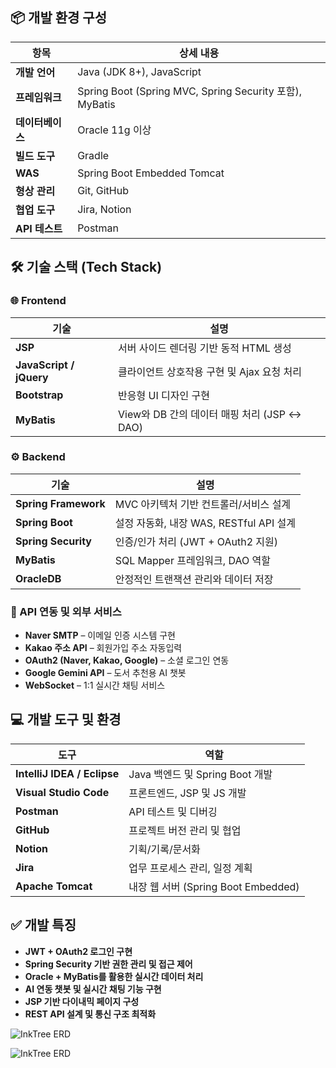 ## 📦 개발 환경 구성

| 항목 | 상세 내용 |
|------|-----------|
| **개발 언어** | Java (JDK 8+), JavaScript |
| **프레임워크** | Spring Boot (Spring MVC, Spring Security 포함), MyBatis |
| **데이터베이스** | Oracle 11g 이상 |
| **빌드 도구** | Gradle |
| **WAS** | Spring Boot Embedded Tomcat |
| **형상 관리** | Git, GitHub |
| **협업 도구** | Jira, Notion |
| **API 테스트** | Postman |



## 🛠️ 기술 스택 (Tech Stack)

### 🌐 Frontend

| 기술 | 설명 |
|------|------|
| **JSP** | 서버 사이드 렌더링 기반 동적 HTML 생성 |
| **JavaScript / jQuery** | 클라이언트 상호작용 구현 및 Ajax 요청 처리 |
| **Bootstrap** | 반응형 UI 디자인 구현 |
| **MyBatis** | View와 DB 간의 데이터 매핑 처리 (JSP ↔ DAO) |

### ⚙ Backend

| 기술 | 설명 |
|------|------|
| **Spring Framework** | MVC 아키텍처 기반 컨트롤러/서비스 설계 |
| **Spring Boot** | 설정 자동화, 내장 WAS, RESTful API 설계 |
| **Spring Security** | 인증/인가 처리 (JWT + OAuth2 지원) |
| **MyBatis** | SQL Mapper 프레임워크, DAO 역할 |
| **OracleDB** | 안정적인 트랜잭션 관리와 데이터 저장 |

### 🔗 API 연동 및 외부 서비스

- **Naver SMTP** – 이메일 인증 시스템 구현  
- **Kakao 주소 API** – 회원가입 주소 자동입력  
- **OAuth2 (Naver, Kakao, Google)** – 소셜 로그인 연동  
- **Google Gemini API** – 도서 추천용 AI 챗봇  
- **WebSocket** – 1:1 실시간 채팅 서비스  



## 💻 개발 도구 및 환경

| 도구 | 역할 |
|------|------|
| **IntelliJ IDEA / Eclipse** | Java 백엔드 및 Spring Boot 개발 |
| **Visual Studio Code** | 프론트엔드, JSP 및 JS 개발 |
| **Postman** | API 테스트 및 디버깅 |
| **GitHub** | 프로젝트 버전 관리 및 협업 |
| **Notion** | 기획/기록/문서화 |
| **Jira** | 업무 프로세스 관리, 일정 계획 |
| **Apache Tomcat** | 내장 웹 서버 (Spring Boot Embedded) |



## ✅ 개발 특징

- **JWT + OAuth2 로그인 구현**
- **Spring Security 기반 권한 관리 및 접근 제어**
- **Oracle + MyBatis를 활용한 실시간 데이터 처리**
- **AI 연동 챗봇 및 실시간 채팅 기능 구현**
- **JSP 기반 다이내믹 페이지 구성**
- **REST API 설계 및 통신 구조 최적화**


![InkTree ERD](https://github.com/pingpingeee/Ink_Tree_Pjt/blob/main/lib/images/erd/ERD1차.png?raw=true)


![InkTree ERD](https://github.com/pingpingeee/Ink_Tree_Pjt/blob/main/lib/images/erd/ERD_2차차.png?raw=true)



